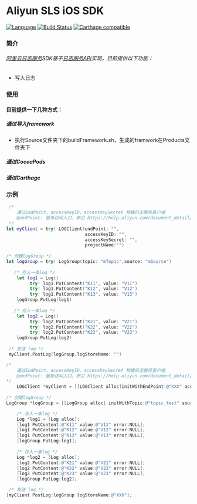# Aliyun SLS iOS SDK
[![Language](https://img.shields.io/badge/swift-2.3-orange.svg)](http://swift.org)
[![Build Status](https://travis-ci.org/aliyun/aliyun-log-ios-sdk.svg?branch=master)](https://github.com/aliyun/aliyun-log-ios-sdk)
[![Carthage compatible](https://img.shields.io/badge/Carthage-compatible-4BC51D.svg?style=flat)](https://github.com/Carthage/Carthage)
### 简介
###### [阿里云日志服务](https://www.aliyun.com/product/sls/)SDK基于[日志服务API](https://help.aliyun.com/document_detail/29007.html?spm=5176.55536.224569.9.2rvzUk)实现，目前提供以下功能：
  - 写入日志
  
### 使用
#### 目前提供一下几种方式：

##### 通过导入framework

 - 执行Source文件夹下的buildFramework.sh，生成的framwork在Products文件夹下


##### 通过CocoaPods



##### 通过Carthage



### 示例

``` swift
 /*
    通过EndPoint、accessKeyID、accessKeySecret 构建日志服务客户端
    @endPoint: 服务访问入口，参见 https://help.aliyun.com/document_detail/29008.html
 */
let myClient = try! LOGClient(endPoint: "",
                              accessKeyID: "",
                              accessKeySecret: "",
                              projectName:"")
        
/* 创建logGroup */
let logGroup = try! LogGroup(topic: "mTopic",source: "mSource")
        
   /* 存入一条log */
    let log1 = Log()
     	 try! log1.PutContent("K11", value: "V11")
         try! log1.PutContent("K12", value: "V12")
         try! log1.PutContent("K13", value: "V13")
    logGroup.PutLog(log1)
        
   /* 存入一条log */
    let log2 = Log()
     	 try! log2.PutContent("K21", value: "V21")
         try! log2.PutContent("K22", value: "V22")
         try! log2.PutContent("K23", value: "V23")
    logGroup.PutLog(log2)
        
 /* 发送 log */
 myClient.PostLog(logGroup,logStoreName: "")

```

``` objective-c
/*
    通过EndPoint、accessKeyID、accessKeySecret 构建日志服务客户端
    @endPoint: 服务访问入口，参见 https://help.aliyun.com/document_detail/29008.html
*/
    LOGClient *myClient = [[LOGClient alloc]initWithEndPoint:@"XXX" accessKeyID:@"XXX" accessKeySecret:@"XXX" projectName:@"XXX" error:NULL];
    
/* 创建logGroup */    
LogGroup *logGroup = [[LogGroup alloc] initWithTopic:@"topic_test" source:@"source_test"];

	/* 存入一条log */
    Log *log1 = [Log alloc];
    [log1 PutContent:@"K11" value:@"V11" error:NULL];
    [log1 PutContent:@"K12" value:@"V12" error:NULL];
    [log1 PutContent:@"K13" value:@"V13" error:NULL];
    [logGroup PutLog:log1];
    
    /* 存入一条log */
    Log *log2 = [Log alloc];
    [log2 PutContent:@"K21" value:@"V21" error:NULL];
    [log2 PutContent:@"K22" value:@"V22" error:NULL];
    [log2 PutContent:@"K23" value:@"V23" error:NULL];
    [logGroup PutLog:log2];

 /* 发送 log */    
[myClient PostLog:logGroup logStoreName:@"XXX"];

```

